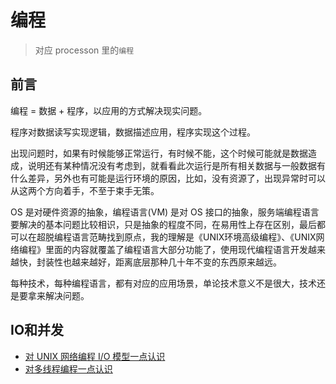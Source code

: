 #   编程

>   对应 processon 里的`编程`

##  前言

编程 =  数据 + 程序，以应用的方式解决现实问题。

程序对数据读写实现逻辑，数据描述应用，程序实现这个过程。

出现问题时，如果有时候能够正常运行，有时候不能，这个时候可能就是数据造成，说明还有某种情况没有考虑到，就看看此次运行是所有相关数据与一般数据有什么差异，另外也有可能是运行环境的原因，比如，没有资源了，出现异常时可以从这两个方向着手，不至于束手无策。

OS 是对硬件资源的抽象，编程语言(VM) 是对 OS 接口的抽象，服务端编程语言要解决的基本问题比较相识，只是抽象的程度不同，在易用性上存在区别，最后都可以在超脱编程语言范畴找到原点，我的理解是《UNIX环境高级编程》、《UNIX网络编程》里面的内容就覆盖了编程语言大部分功能了，使用现代编程语言开发越来越快，封装性也越来越好，距离底层那种几十年不变的东西原来越远。

每种技术，每种编程语言，都有对应的应用场景，单论技术意义不是很大，技术还是要拿来解决问题。

##  IO和并发
-   [对 UNIX 网络编程 I/O 模型一点认识](010x.md)
-   [对多线程编程一点认识](011x.md)


